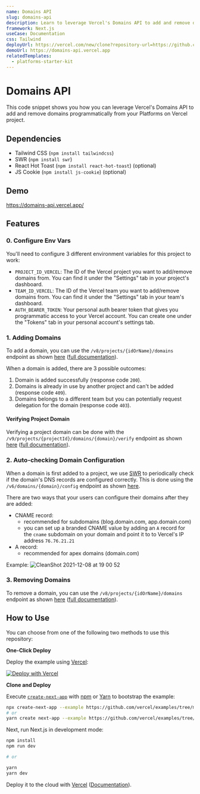 ```yaml
---
name: Domains API
slug: domains-api
description: Learn to leverage Vercel's Domains API to add and remove domains programmatically from your Platforms on Vercel project.
framework: Next.js
useCase: Documentation
css: Tailwind
deployUrl: https://vercel.com/new/clone?repository-url=https://github.com/vercel/examples/tree/main/solutions/domains-api&project-name=domains-api&repository-name=domains-api&env=AUTH_BEARER_TOKEN,PROJECT_ID_VERCEL,TEAM_ID_VERCEL
demoUrl: https://domains-api.vercel.app
relatedTemplates:
  - platforms-starter-kit
---
```


# Domains API

This code snippet shows you how you can leverage Vercel's Domains API to add and remove domains programmatically from your Platforms on Vercel project.

## Dependencies

- Tailwind CSS (`npm install tailwindcss`)
- SWR (`npm install swr`)
- React Hot Toast (`npm install react-hot-toast`) (optional)
- JS Cookie (`npm install js-cookie`) (optional)

## Demo

https://domains-api.vercel.app/

## Features

### 0. Configure Env Vars

You'll need to configure 3 different environment variables for this project to work:

- `PROJECT_ID_VERCEL`: The ID of the Vercel project you want to add/remove domains from. You can find it under the "Settings" tab in your project's dashboard.
- `TEAM_ID_VERCEL`: The ID of the Vercel team you want to add/remove domains from. You can find it under the "Settings" tab in your team's dashboard.
- `AUTH_BEARER_TOKEN`: Your personal auth bearer token that gives you programmatic access to your Vercel account. You can create one under the "Tokens" tab in your personal account's settings tab.

### 1. Adding Domains

To add a domain, you can use the `/v8/projects/{idOrName}/domains` endpoint as shown [here](./pages/api/add-domain.js) ([full documentation](https://vercel.com/docs/rest-api#endpoints/projects/add-a-domain-to-a-project)).

When a domain is added, there are 3 possible outcomes:

1. Domain is added successfully (response code `200`).
2. Domains is already in use by another project and can't be added (response code `409`).
3. Domains belongs to a different team but you can potentially request delegation for the domain (response code `403`).

#### Verifying Project Domain

Verifying a project domain can be done with the `/v9/projects/{projectId}/domains/{domain}/verify` endpoint as shown [here](./pages/api/verify-domain.js) ([full documentation](https://vercel.com/docs/rest-api#endpoints/projects/verify-project-domain)).

### 2. Auto-checking Domain Configuration

When a domain is first added to a project, we use [SWR](https://swr.vercel.app) to periodically check if the domain's DNS records are configured correctly. This is done using the `/v6/domains/{domain}/config` endpoint as shown [here](./pages/api/check-domain.js).

There are two ways that your users can configure their domains after they are added:

- CNAME record:
  - recommended for subdomains (blog.domain.com, app.domain.com)
  - you can set up a branded CNAME value by adding an `A` record for the `cname` subdomain on your domain and point it to to Vercel's IP address `76.76.21.21`
- A record:
  - recommended for apex domains (domain.com)

Example:
![CleanShot 2021-12-08 at 19 00 52](https://user-images.githubusercontent.com/28986134/145327099-137dc60e-d260-4ba3-b8bb-413e7d70b9b1.png)

### 3. Removing Domains

To remove a domain, you can use the `/v8/projects/{idOrName}/domains` endpoint as shown [here](./pages/api/remove-domain.js) ([full documentation](https://vercel.com/docs/rest-api#endpoints/projects/remove-a-domain-from-a-project)).

## How to Use

You can choose from one of the following two methods to use this repository:

**One-Click Deploy**

Deploy the example using [Vercel](https://vercel.com?utm_source=github&utm_medium=readme&utm_campaign=platforms-eap):

[![Deploy with Vercel](https://vercel.com/button)](https://vercel.com/new/clone?repository-url=https://github.com/vercel/examples/tree/main/solutions/domains-api&project-name=domains-api&repository-name=domains-api&env=AUTH_BEARER_TOKEN,PROJECT_ID_VERCEL,TEAM_ID_VERCEL)

**Clone and Deploy**

Execute [`create-next-app`](https://github.com/vercel/next.js/tree/canary/packages/create-next-app) with [npm](https://docs.npmjs.com/cli/init) or [Yarn](https://yarnpkg.com/lang/en/docs/cli/create/) to bootstrap the example:

```bash
npx create-next-app --example https://github.com/vercel/examples/tree/main/solutions/domains-api domains-api
# or
yarn create next-app --example https://github.com/vercel/examples/tree/main/solutions/domains-api domains-api
```

Next, run Next.js in development mode:

```bash
npm install
npm run dev

# or

yarn
yarn dev
```

Deploy it to the cloud with [Vercel](https://vercel.com/new?utm_source=github&utm_medium=readme&utm_campaign=platforms-eap) ([Documentation](https://nextjs.org/docs/deployment)).
